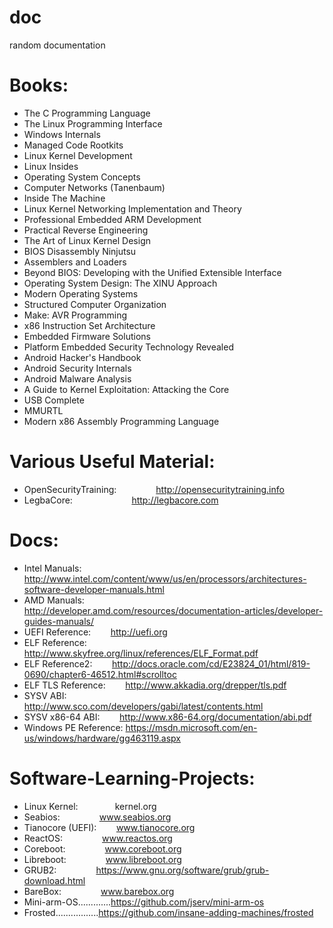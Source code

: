 # doc
random documentation

Books:
======
- The C Programming Language
- The Linux Programming Interface
- Windows Internals
- Managed Code Rootkits
- Linux Kernel Development
- Linux Insides
- Operating System Concepts
- Computer Networks (Tanenbaum)
- Inside The Machine
- Linux Kernel Networking Implementation and Theory
- Professional Embedded ARM Development
- Practical Reverse Engineering
- The Art of Linux Kernel Design
- BIOS Disassembly Ninjutsu
- Assemblers and Loaders
- Beyond BIOS: Developing with the Unified Extensible Interface
- Operating System Design: The XINU Approach
- Modern Operating Systems
- Structured Computer Organization
- Make: AVR Programming
- x86 Instruction Set Architecture
- Embedded Firmware Solutions
- Platform Embedded Security Technology Revealed
- Android Hacker's Handbook
- Android Security Internals
- Android Malware Analysis
- A Guide to Kernel Exploitation: Attacking the Core
- USB Complete
- MMURTL
- Modern x86 Assembly Programming Language

Various Useful Material:
========================
- OpenSecurityTraining:                http://opensecuritytraining.info
- LegbaCore:                        http://legbacore.com

Docs:
=====
- Intel Manuals:        http://www.intel.com/content/www/us/en/processors/architectures-software-developer-manuals.html
- AMD Manuals:                http://developer.amd.com/resources/documentation-articles/developer-guides-manuals/
- UEFI Reference:        http://uefi.org
- ELF Reference:        http://www.skyfree.org/linux/references/ELF_Format.pdf
- ELF Reference2:        http://docs.oracle.com/cd/E23824_01/html/819-0690/chapter6-46512.html#scrolltoc
- ELF TLS Reference:        http://www.akkadia.org/drepper/tls.pdf
- SYSV ABI:                http://www.sco.com/developers/gabi/latest/contents.html
- SYSV x86-64 ABI:        http://www.x86-64.org/documentation/abi.pdf
- Windows PE Reference: https://msdn.microsoft.com/en-us/windows/hardware/gg463119.aspx


Software-Learning-Projects:
===========================
- Linux Kernel:               kernel.org
- Seabios:                www.seabios.org
- Tianocore (UEFI):        www.tianocore.org
- ReactOS:                www.reactos.org
- Coreboot:                www.coreboot.org
- Libreboot:                www.libreboot.org
- GRUB2:                https://www.gnu.org/software/grub/grub-download.html
- BareBox:                www.barebox.org
- Mini-arm-OS.............https://github.com/jserv/mini-arm-os
- Frosted.................https://github.com/insane-adding-machines/frosted

